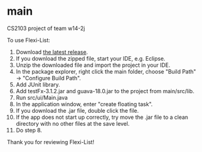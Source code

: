 # main
CS2103 project of team w14-2j

To use Flexi-List:

1. Download [the latest release](https://github.com/cs2103aug2015-w14-2j/main/releases).
2. If you download the zipped file, start your IDE, e.g. Eclipse.
3. Unzip the downloaded file and import the project in your IDE.
4. In the package explorer, right click the main folder, choose "Build Path" -> "Configure Build Path".
5. Add JUnit library.
6. Add testFx-3.1.2.jar and guava-18.0.jar to the project from main/src/lib.
7. Run src/ui/Main.java
8. In the application window, enter "create floating task".
9. If you download the .jar file, double click the file. 
10. If the app does not start up correctly, try move the .jar file to a clean directory with no other files at the save level. 
11. Do step 8.

Thank you for reviewing Flexi-List!
